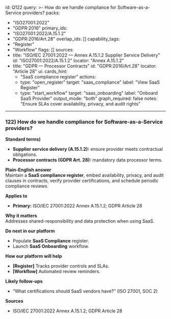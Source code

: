 id: Q122
query: >-
  How do we handle compliance for Software-as-a-Service providers?
packs:
  - "ISO27001:2022"
  - "GDPR:2016"
primary_ids:
  - "ISO27001:2022/A.15.1.2"
  - "GDPR:2016/Art.28"
overlap_ids: []
capability_tags:
  - "Register"
  - "Workflow"
flags: []
sources:
  - title: "ISO/IEC 27001:2022 — Annex A.15.1.2 Supplier Service Delivery"
    id: "ISO27001:2022/A.15.1.2"
    locator: "Annex A.15.1.2"
  - title: "GDPR — Processor Contracts"
    id: "GDPR:2016/Art.28"
    locator: "Article 28"
ui:
  cards_hint:
    - "SaaS compliance register"
  actions:
    - type: "open_register"
      target: "saas_compliance"
      label: "View SaaS Register"
    - type: "start_workflow"
      target: "saas_onboarding"
      label: "Onboard SaaS Provider"
output_mode: "both"
graph_required: false
notes: "Ensure SLAs cover availability, privacy, and audit rights"
---
### 122) How do we handle compliance for Software-as-a-Service providers?

**Standard terms)**  
- **Supplier service delivery (A.15.1.2):** ensure provider meets contractual obligations.  
- **Processor contracts (GDPR Art. 28):** mandatory data processor terms.

**Plain-English answer**  
Maintain a **SaaS compliance register**, embed availability, privacy, and audit clauses in contracts, verify provider certifications, and schedule periodic compliance reviews.

**Applies to**  
- **Primary:** ISO/IEC 27001:2022 Annex A.15.1.2; GDPR Article 28

**Why it matters**  
Addresses shared-responsibility and data protection when using SaaS.

**Do next in our platform**  
- Populate **SaaS Compliance** register.  
- Launch **SaaS Onboarding** workflow.

**How our platform will help**  
- **[Register]** Tracks provider controls and SLAs.  
- **[Workflow]** Automated review reminders.

**Likely follow-ups**  
- “What certifications should SaaS vendors have?” (ISO 27001, SOC 2)

**Sources**  
- ISO/IEC 27001:2022 Annex A.15.1.2; GDPR Article 28

